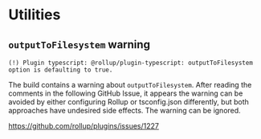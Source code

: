 # Utilities

## `outputToFilesystem` warning

```log
(!) Plugin typescript: @rollup/plugin-typescript: outputToFilesystem option is defaulting to true.
```

The build contains a warning about `outputToFilesystem`. After reading the comments in the following GitHub Issue, it appears the warning can be avoided by either configuring Rollup or tsconfig.json differently, but both approaches have undesired side effects. The warning can be ignored.

<https://github.com/rollup/plugins/issues/1227>
